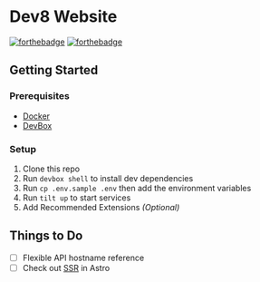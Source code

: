 # Dev8 Website

[![forthebadge](https://forthebadge.com/images/badges/open-source.svg)](https://forthebadge.com)
[![forthebadge](https://forthebadge.com/images/badges/powered-by-black-magic.svg)](https://forthebadge.com)

## Getting Started

### Prerequisites

- [Docker](https://docs.docker.com/get-docker/)
- [DevBox](https://www.jetpack.io/devbox/docs/installing_devbox/)

### Setup

1. Clone this repo
2. Run `devbox shell` to install dev dependencies
3. Run `cp .env.sample .env` then add the environment variables
4. Run `tilt up` to start services
5. Add Recommended Extensions _(Optional)_

## Things to Do

- [ ] Flexible API hostname reference
- [ ] Check out [SSR](https://docs.astro.build/en/guides/server-side-rendering/) in Astro
